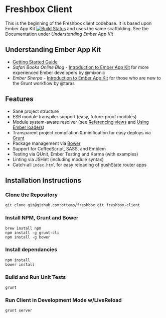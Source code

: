 # Freshbox Client

This is the beginning of the Freshbox client codebase.  It is based upon Ember App Kit [![Build Status](https://travis-ci.org/stefanpenner/ember-app-kit.png?branch=master)](https://travis-ci.org/stefanpenner/ember-app-kit) and uses the same scaffolding.  See the Documentation under _Understanding Ember App Kit_

## Understanding Ember App Kit

* [Getting Started Guide](http://stefanpenner.github.io/ember-app-kit/guides/getting-started.html)
* *Safari Books Online Blog* - [Introduction to Ember App Kit](http://blog.safaribooksonline.com/2013/09/18/ember-app-kit/) for more experienced Ember developers by @mixonic
* *Ember Sherpa* - [Introduction to Ember App Kit](http://embersherpa.com/articles/introduction-to-ember-app-kit/) for those who are new to the Grunt workflow by @taras


## Features

- Sane project structure
- ES6 module transpiler support (easy, future-proof modules)
- Module system-aware resolver (see [Referencing views](https://github.com/stefanpenner/ember-app-kit/wiki/Referencing-Views) and [Using Ember loaders](https://github.com/stefanpenner/ember-app-kit/wiki/Using-Ember-loaders))
- Transparent project compilation & minification for easy deploys via [Grunt](http://gruntjs.com/)
- Package management via [Bower](https://github.com/bower/bower)
- Support for CoffeeScript, SASS, and Emblem
- Testing via QUnit, Ember Testing and Karma (with examples)
- Linting via JSHint (including module syntax)
- Catch-all `index.html` for easy reloading of pushState router apps

## Installation Instructions

### Clone the Repository
    git clone git@github.com:ottemo/freshbox.git freshbox-client

### Install NPM, Grunt and Bower
    brew install npm
    npm install -g grunt-cli
    npm install -g bower

### Install dependancies
    npm install
    bower install

### Build and Run Unit Tests
    grunt

### Run Client in Development Mode w/LiveReload
    grunt server
